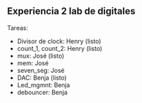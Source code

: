 Experiencia 2 lab de digitales
-------
Tareas:

* Divisor de clock: Henry (listo)
* count_1, count_2: Henry (listo)
* mux: José (listo)
* mem: José
* seven_seg: José
* DAC: Benja (listo)
* Led_mgmnt: Benja
* debouncer: Benja
